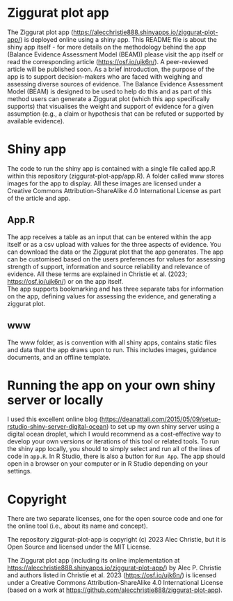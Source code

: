# Ziggurat plot app

The Ziggurat plot app (https://alecchristie888.shinyapps.io/ziggurat-plot-app/) is deployed online using a shiny app. This README file is about the shiny app itself - for more details on the methodology behind the app (Balance Evidence Assessment Model (BEAM)) please visit the app itself or read the corresponding article (https://osf.io/ujk6n/). A peer-reviewed article will be published soon.
As a brief introduction, the purpose of the app is to support decision-makers who are faced with weighing and assessing diverse sources of evidence. The Balance Evidence Assessment Model (BEAM) is designed to be used to help do this and as part of this method users can generate a Ziggurat plot (which this app specifically supports) that visualises the weight and support of evidence for a given assumption (e.g., a claim or hypothesis that can be refuted or supported by available evidence).

# Shiny app
The code to run the shiny app is contained with a single file called app.R within this repository (ziggurat-plot-app/app.R). A folder called www stores images for the app to display. All these images are licensed under a Creative Commons Attribution-ShareAlike 4.0 International License as part of the article and app.

## App.R
The app receives a table as an input that can be entered within the app itself or as a csv upload with values for the three aspects of evidence. You can download the data or the Ziggurat plot that the app generates. The app can be customised based on the users preferences for values for assessing strength of support, information and source reliability and relevance of evidence. All these terms are explained in Christie et al. (2023; https://osf.io/ujk6n/) or on the app itself.  
The app supports bookmarking and has three separate tabs for information on the app, defining values for assessing the evidence, and generating a ziggurat plot.

## www
The www folder, as is convention with all shiny apps, contains static files and data that the app draws upon to run. This includes images, guidance documents, and an offline template. 

# Running the app on your own shiny server or locally
I used this excellent online blog (https://deanattali.com/2015/05/09/setup-rstudio-shiny-server-digital-ocean) to set up my own shiny server using a digital ocean droplet, which I would recommend as a cost-effective way to develop your own versions or iterations of this tool or related tools.
To run the shiny app locally, you should to simply select and run all of the lines of code in `app.R`. In R Studio, there is also a button for `Run App`. The app should open in a browser on your computer or in R Studio depending on your settings.

# Copyright
There are two separate licenses, one for the open source code and one for the online tool (i.e., about its name and concept).

The repository ziggurat-plot-app is copyright (c) 2023 Alec Christie, but it is Open Source and licensed under the MIT License.

The Ziggurat plot app (including its online implementation at https://alecchristie888.shinyapps.io/ziggurat-plot-app/) by Alec P. Christie and authors listed in Christie et al. 2023 (https://osf.io/ujk6n/) is licensed under a Creative Commons Attribution-ShareAlike 4.0 International License (based on a work at https://github.com/alecchristie888/ziggurat-plot-app). 
